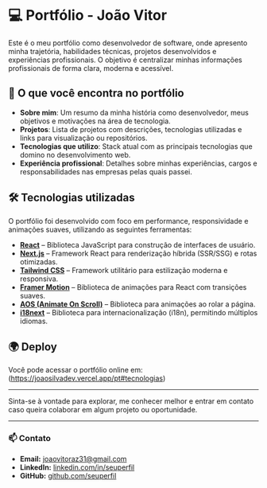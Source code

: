 # 💻 Portfólio - João Vitor

Este é o meu portfólio como desenvolvedor de software, onde apresento minha trajetória, habilidades técnicas, projetos desenvolvidos e experiências profissionais. O objetivo é centralizar minhas informações profissionais de forma clara, moderna e acessível.

## 🚀 O que você encontra no portfólio

- **Sobre mim**: Um resumo da minha história como desenvolvedor, meus objetivos e motivações na área de tecnologia.
- **Projetos**: Lista de projetos com descrições, tecnologias utilizadas e links para visualização ou repositórios.
- **Tecnologias que utilizo**: Stack atual com as principais tecnologias que domino no desenvolvimento web.
- **Experiência profissional**: Detalhes sobre minhas experiências, cargos e responsabilidades nas empresas pelas quais passei.

## 🛠️ Tecnologias utilizadas

O portfólio foi desenvolvido com foco em performance, responsividade e animações suaves, utilizando as seguintes ferramentas:

- **[React](https://reactjs.org/)** – Biblioteca JavaScript para construção de interfaces de usuário.
- **[Next.js](https://nextjs.org/)** – Framework React para renderização híbrida (SSR/SSG) e rotas otimizadas.
- **[Tailwind CSS](https://tailwindcss.com/)** – Framework utilitário para estilização moderna e responsiva.
- **[Framer Motion](https://www.framer.com/motion/)** – Biblioteca de animações para React com transições suaves.
- **[AOS (Animate On Scroll)](https://michalsnik.github.io/aos/)** – Biblioteca para animações ao rolar a página.
- **[i18next](https://www.i18next.com/)** – Biblioteca para internacionalização (i18n), permitindo múltiplos idiomas.

## 🌍 Deploy

Você pode acessar o portfólio online em: (https://joaosilvadev.vercel.app/pt#tecnologias)

---

Sinta-se à vontade para explorar, me conhecer melhor e entrar em contato caso queira colaborar em algum projeto ou oportunidade.

---

### 📫 Contato

- **Email:** joaovitoraz31@gmail.com  
- **LinkedIn:** [linkedin.com/in/seuperfil]([https://linkedin.com/in/seuperfil](https://www.linkedin.com/in/jo%C3%A3o-vitor-da-silva-5677202b1/))  
- **GitHub:** [github.com/seuperfil](https://github.com/joaosilvaz)

